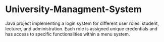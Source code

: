 # University-Managment-System
Java project implementing a login system for different user roles: student, lecturer, and administration. Each role is assigned unique credentials and has access to specific functionalities within a menu system.
